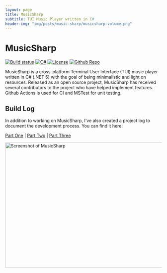 ```yaml
---
layout: page
title: MusicSharp
subtitle: TUI Music Player written in C#
header-img: "img/posts/music-sharp/musicsharp-volume.png"
---
```


# MusicSharp
[![Build status](https://github.com/markjamesm/MusicSharp/workflows/.NET%20Core/badge.svg?branch=main)](https://github.com/markjamesm/MusicSharp/actions) [![C#](https://img.shields.io/badge/Language-CSharp-darkgreen.svg)](https://en.wikipedia.org/wiki/C_Sharp_(programming_language)) [![License](https://img.shields.io/badge/License-GPL-orange.svg)](https://www.gnu.org/licenses/gpl-3.0.en.html) [![Github Repo](https://img.shields.io/github/stars/markjamesm/musicsharp?style=social)](https://github.com/markjamesm/MusicSharp)

MusicSharp is a cross-platform Terminal User Interface (TUI) music player written in C# (.NET 5) with the goal of being minimalistic and light on resources. Released as an open source project, MusicSharp has received several contributors to the project who have helped implement features. Github Actions is used for CI and MSTest for unit testing.

## Build Log

In addition to working on MusicSharp, I've also created a project log to document the development process. You can find it here:

<a href="/2020-10-25-developing-a-cli-music-player-csharp/"> Part One</a> | <a href="/2020-10-29-developing-tui-music-player-csharp-part-two/">Part Two</a> | <a href="/2020-11-06-developing-tui-music-player-csharp-part-three/">Part Three</a>

<img src="https://markjames.dev/img/posts/music-sharp/musicsharp-playlist.png" width="750" height="402" alt="Screenshot of MusicSharp">